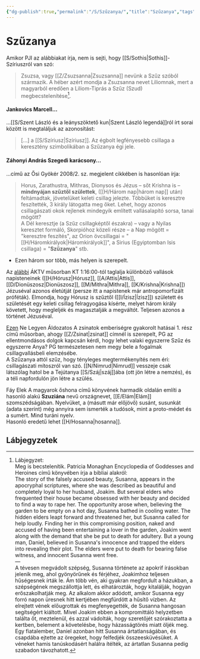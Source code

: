 ```yaml
---
{"dg-publish":true,"permalink":"/S/Szűzanya/","title":"Szűzanya","tags":["dg_uploaded","Englishtexttranslated"],"created":"2023-10-25T02:34","updated":"2023-10-29T03:05"}
---
```



# Szűzanya

Amikor PJI az alábbiakat írja, nem is sejti, hogy [[S/Sothis\|Sothis]]-Szíriuszról van szó:  
> Zsuzsa, vagy [[Z/Zsuzsanna\|Zsuzsanna]] nevünk a Szűz szóból származik. A héber azért mondja a Zsuzsanna nevet Liliomnak, mert a magyarból eredően a Liliom-Tiprás a Szűz (Szud) megbecstelenítése[^1].  

#### Jankovics Marcell...

...[[S/Szent László és a leányszöktető kun\|Szent László legendá]]ról írt sorai között is megtaláljuk az azonosítást:  
> \[...\] a [[S/Szíriusz\|Szíriusz]]. Az égbolt legfényesebb csillaga a keresztény szimbolikában a Szűzanya égi jele.  

#### Záhonyi András Szegedi karácsony...

...című az Ősi Gyökér 2008/2. sz. megjelent cikkében is hasonlóan írja:  
> Horus, Zarathustra, Mithras, Dionysos és Jézus – sőt Krishna is – **mindnyájan szűztől születtek**, ([[H/Három nap\|három nap]] után) feltámadtak, jövetelüket keleti csillag jelezte. Többüket is keresztre feszítették, 3 király látogatta meg őket. Lehet, hogy azonos csillagászati okok rejlenek mindegyik említett vallásalapító sorsa, tanai mögött?  
> A Dél keresztje (a Szűz csillagképtől északra) – vagy a Nyilas keresztet formáló, Skorpióhoz közeli része – a Nap mögött = "keresztre feszítés", az Orion övcsillagai = "[[H/Háromkirályok\|Háromkirályok]]", a Sirius (Egyiptomban Isis csillaga) = "**Szűzanya**" stb.  
- Ezen három sor több, más helyen is szerepelt.  

Az [alábbi](https://youtu.be/RxOJrmdPYKA) ÁKTV műsorban KT 1:16:00-tól taglalja különböző vallások napisteneinek ([[H/Hórusz\|Hórusz]], [[A/Attis\|Attis]], [[D/Dionüszosz\|Dionüszosz]], [[M/Mithra\|Mithra]], [[K/Krishna\|Krishna]]) Jézuséval azonos életútját (persze itt a napistenek már antropomorfizált próféták). Elmondja, hogy Hórusz is szűztől ([[I/Ízisz\|Ízisz]]) született és születését egy keleti csillag felragyogása kísérte, melyet három király követett, hogy megleljék és magasztalják a megváltót. Teljesen azonos a történet Jézuséval.  

[Ezen](https://www.youtube.com/watch?v=R8u27XQCafI) Ne Legyen Áldozatos A zsinatok emberiségre gyakorolt hatásai 1. rész című műsorban, ahogy [[Z/Zsinat\|zsinat]] címnél is szerepelt, PG az ellentmondásos dolgok kapcsán kérdi, hogy lehet valaki egyszerre Szűz és egyszerre Anya? PG természetesen nem megy bele a fogalmak csillagvallásbeli elemzésébe.  
A Szűzanya attól szűz, hogy tényleges megtermékenyítés nem éri: csillagászati mítoszról van szó. [[N/Nimrud\|Nimrud]] vesszeje csak látszólag hatol be a Tejútanya [[S/Száj\|száj]]ába (ott jön létre a nemzés), és a téli napfordulón jön létre a szülés.  

Fáy Elek A magyarok őshona című könyvének harmadik oldalán említi a hasonló alakú **Szuziána** nevű országnevet, [[E/Elám\|Elám]] szomszédságában. Nyelvüket, a (másutt már előjövő) susánt, susunkát (adata szerint) még annyira sem ismerték a tudósok, mint a proto-médet és a sumért. Mind turáni nyelv.  
Hasonló eredetű lehet [[H/Hosanna\|hosanna]].  

## Lábjegyzetek

[^1]: Lábjegyzet:  
Meg is becstelenítik. Patricia Monaghan Encyclopedia of Goddesses and Heroines című könyvében írja a bibliai alakról:  
The story of the falsely accused beauty, Susanna, appears in the apocryphal scriptures, where she was described as beautiful and completely loyal to her husband, Joakim. But several elders who frequented their house became obsessed with her beauty and decided to find a way to rape her. The opportunity arose when, believing the garden to be empty on a hot day, Susanna bathed in cooling water. The hidden elders leapt forward and threatened her, but Susanna called for help loudly. Finding her in this compromising position, naked and accused of having been entertaining a lover in the garden, Joakim went along with the demand that she be put to death for adultery. But a young man, Daniel, believed in Susanna's innocence and trapped the elders into revealing their plot. The elders were put to death for bearing false witness, and innocent Susanna went free.  
—  
A tévesen megvádolt szépség, Susanna története az apokrif írásokban jelenik meg, ahol gyönyörűnek és férjéhez, Joakimhoz teljesen hűségesnek írták le. Ám több vén, aki gyakran megfordult a házukban, a szépségének megszállottja lett, és elhatározták, hogy kitalálják, hogyan erőszakolhatják meg. Az alkalom akkor adódott, amikor Susanna egy forró napon üresnek hitt kertjében megfürdött a hűsítő vízben. Az elrejtett vének előugrottak és megfenyegették, de Susanna hangosan segítségért kiáltott. Mivel Joakim ebben a kompromittáló helyzetben találta őt, meztelenül, és azzal vádolták, hogy szeretőjét szórakoztatta a kertben, belement a követelésbe, hogy házasságtörés miatt öljék meg. Egy fiatalember, Daniel azonban hitt Susanna ártatlanságában, és csapdába ejtette az öregeket, hogy felfedjék összeesküvésüket. A véneket hamis tanúskodásért halálra ítélték, az ártatlan Susanna pedig szabadon távozhatott.  